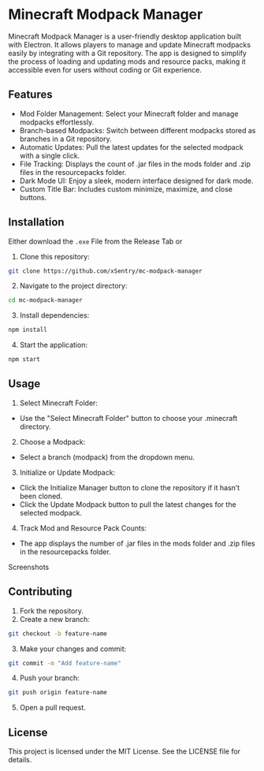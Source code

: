 # Minecraft Modpack Manager

Minecraft Modpack Manager is a user-friendly desktop application built with Electron. It allows players to manage and
update Minecraft modpacks easily by integrating with a Git repository. The app is designed to simplify the process of
loading and updating mods and resource packs, making it accessible even for users without coding or Git experience.

## Features

- Mod Folder Management: Select your Minecraft folder and manage modpacks effortlessly.
- Branch-based Modpacks: Switch between different modpacks stored as branches in a Git repository.
- Automatic Updates: Pull the latest updates for the selected modpack with a single click.
- File Tracking: Displays the count of .jar files in the mods folder and .zip files in the resourcepacks folder.
- Dark Mode UI: Enjoy a sleek, modern interface designed for dark mode.
- Custom Title Bar: Includes custom minimize, maximize, and close buttons.

## Installation

Either download the `.exe` File from the Release Tab or

1. Clone this repository:

```bash
git clone https://github.com/xSentry/mc-modpack-manager
```

2. Navigate to the project directory:

```bash
cd mc-modpack-manager
```

3. Install dependencies:

```bash
npm install
```

4. Start the application:

```bash
npm start
```

## Usage

1. Select Minecraft Folder:

- Use the "Select Minecraft Folder" button to choose your .minecraft directory.

2. Choose a Modpack:

- Select a branch (modpack) from the dropdown menu.

3. Initialize or Update Modpack:

- Click the Initialize Manager button to clone the repository if it hasn’t been cloned.
- Click the Update Modpack button to pull the latest changes for the selected modpack.

4. Track Mod and Resource Pack Counts:

- The app displays the number of .jar files in the mods folder and .zip files in the resourcepacks folder.

Screenshots

## Contributing

1. Fork the repository.
2. Create a new branch:

```bash
git checkout -b feature-name
```

3. Make your changes and commit:

```bash
git commit -m "Add feature-name"
```

4. Push your branch:

```bash
git push origin feature-name
```

5. Open a pull request.

## License

This project is licensed under the MIT License. See the LICENSE file for details.